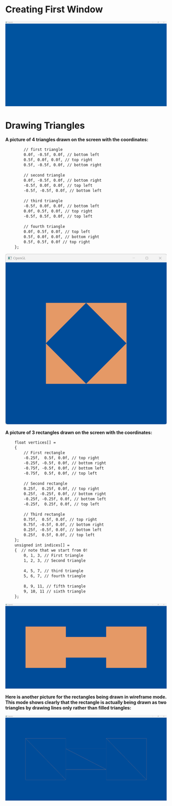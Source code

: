 # Creating First Window

![Picture](first_window.png)

# Drawing Triangles

**A picture of 4 triangles drawn on the screen with the coordinates:**

```
        // first triangle
        0.0f, -0.5f, 0.0f, // bottom left
        0.5f, 0.0f, 0.0f, // top right
        0.5f, -0.5f, 0.0f, // bottom right

        // second triangle
        0.0f, -0.5f, 0.0f, // bottom right
        -0.5f, 0.0f, 0.0f, // top left
        -0.5f, -0.5f, 0.0f, // bottom left

        // third triangle
        -0.5f, 0.0f, 0.0f, // bottom left
        0.0f, 0.5f, 0.0f, // top right
        -0.5f, 0.5f, 0.0f, // top left

        // fourth triangle
        0.0f, 0.5f, 0.0f, // top left
        0.5f, 0.0f, 0.0f, // bottom right
        0.5f, 0.5f, 0.0f // top right
    };
```

![Picture](4_triangles_draw.png)

**A picture of 3 rectangles drawn on the screen with the coordinates:**

```
    float vertices[] =
    {
        // First rectangle
        -0.25f,  0.5f, 0.0f, // top right
        -0.25f, -0.5f, 0.0f, // bottom right
        -0.75f, -0.5f, 0.0f, // bottom left
        -0.75f,  0.5f, 0.0f, // top left

        // Second rectangle
        0.25f,  0.25f, 0.0f, // top right
        0.25f, -0.25f, 0.0f, // bottom right
        -0.25f, -0.25f, 0.0f, // bottom left
        -0.25f,  0.25f, 0.0f, // top left

        // Third rectangle
        0.75f,  0.5f, 0.0f, // top right
        0.75f, -0.5f, 0.0f, // bottom right
        0.25f, -0.5f, 0.0f, // bottom left
        0.25f,  0.5f, 0.0f, // top left
    };
    unsigned int indices[] =
    {  // note that we start from 0!
        0, 1, 3, // First triangle
        1, 2, 3, // Second triangle

        4, 5, 7, // third triangle
        5, 6, 7, // fourth triangle

        8, 9, 11, // fifth triangle
        9, 10, 11 // sixth triangle
    };
```

![Picture](3_rectangles_draw.png)

**Here is another picture for the rectangles being drawn in wireframe mode. This mode shows clearly that the rectangle is actually being drawn as two triangles by drawing lines only rather than filled triangles:**

![Picture](3_rectangles_draw_wireframe_mode.png)